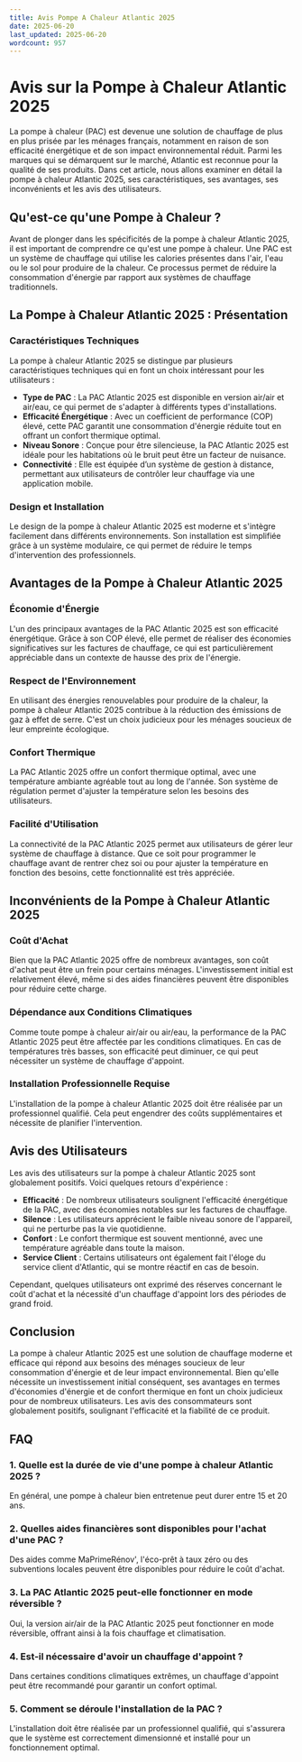 ```yaml
---
title: Avis Pompe A Chaleur Atlantic 2025
date: 2025-06-20
last_updated: 2025-06-20
wordcount: 957
---
```


# Avis sur la Pompe à Chaleur Atlantic 2025

La pompe à chaleur (PAC) est devenue une solution de chauffage de plus en plus prisée par les ménages français, notamment en raison de son efficacité énergétique et de son impact environnemental réduit. Parmi les marques qui se démarquent sur le marché, Atlantic est reconnue pour la qualité de ses produits. Dans cet article, nous allons examiner en détail la pompe à chaleur Atlantic 2025, ses caractéristiques, ses avantages, ses inconvénients et les avis des utilisateurs.

## Qu'est-ce qu'une Pompe à Chaleur ?

Avant de plonger dans les spécificités de la pompe à chaleur Atlantic 2025, il est important de comprendre ce qu'est une pompe à chaleur. Une PAC est un système de chauffage qui utilise les calories présentes dans l'air, l'eau ou le sol pour produire de la chaleur. Ce processus permet de réduire la consommation d'énergie par rapport aux systèmes de chauffage traditionnels.

## La Pompe à Chaleur Atlantic 2025 : Présentation

### Caractéristiques Techniques

La pompe à chaleur Atlantic 2025 se distingue par plusieurs caractéristiques techniques qui en font un choix intéressant pour les utilisateurs :

- **Type de PAC** : La PAC Atlantic 2025 est disponible en version air/air et air/eau, ce qui permet de s'adapter à différents types d'installations.
- **Efficacité Énergétique** : Avec un coefficient de performance (COP) élevé, cette PAC garantit une consommation d'énergie réduite tout en offrant un confort thermique optimal.
- **Niveau Sonore** : Conçue pour être silencieuse, la PAC Atlantic 2025 est idéale pour les habitations où le bruit peut être un facteur de nuisance.
- **Connectivité** : Elle est équipée d’un système de gestion à distance, permettant aux utilisateurs de contrôler leur chauffage via une application mobile.

### Design et Installation

Le design de la pompe à chaleur Atlantic 2025 est moderne et s'intègre facilement dans différents environnements. Son installation est simplifiée grâce à un système modulaire, ce qui permet de réduire le temps d'intervention des professionnels.

## Avantages de la Pompe à Chaleur Atlantic 2025

### Économie d'Énergie

L'un des principaux avantages de la PAC Atlantic 2025 est son efficacité énergétique. Grâce à son COP élevé, elle permet de réaliser des économies significatives sur les factures de chauffage, ce qui est particulièrement appréciable dans un contexte de hausse des prix de l'énergie.

### Respect de l'Environnement

En utilisant des énergies renouvelables pour produire de la chaleur, la pompe à chaleur Atlantic 2025 contribue à la réduction des émissions de gaz à effet de serre. C'est un choix judicieux pour les ménages soucieux de leur empreinte écologique.

### Confort Thermique

La PAC Atlantic 2025 offre un confort thermique optimal, avec une température ambiante agréable tout au long de l'année. Son système de régulation permet d'ajuster la température selon les besoins des utilisateurs.

### Facilité d'Utilisation

La connectivité de la PAC Atlantic 2025 permet aux utilisateurs de gérer leur système de chauffage à distance. Que ce soit pour programmer le chauffage avant de rentrer chez soi ou pour ajuster la température en fonction des besoins, cette fonctionnalité est très appréciée.

## Inconvénients de la Pompe à Chaleur Atlantic 2025

### Coût d'Achat

Bien que la PAC Atlantic 2025 offre de nombreux avantages, son coût d'achat peut être un frein pour certains ménages. L'investissement initial est relativement élevé, même si des aides financières peuvent être disponibles pour réduire cette charge.

### Dépendance aux Conditions Climatiques

Comme toute pompe à chaleur air/air ou air/eau, la performance de la PAC Atlantic 2025 peut être affectée par les conditions climatiques. En cas de températures très basses, son efficacité peut diminuer, ce qui peut nécessiter un système de chauffage d'appoint.

### Installation Professionnelle Requise

L'installation de la pompe à chaleur Atlantic 2025 doit être réalisée par un professionnel qualifié. Cela peut engendrer des coûts supplémentaires et nécessite de planifier l'intervention.

## Avis des Utilisateurs

Les avis des utilisateurs sur la pompe à chaleur Atlantic 2025 sont globalement positifs. Voici quelques retours d'expérience :

- **Efficacité** : De nombreux utilisateurs soulignent l'efficacité énergétique de la PAC, avec des économies notables sur les factures de chauffage.
- **Silence** : Les utilisateurs apprécient le faible niveau sonore de l'appareil, qui ne perturbe pas la vie quotidienne.
- **Confort** : Le confort thermique est souvent mentionné, avec une température agréable dans toute la maison.
- **Service Client** : Certains utilisateurs ont également fait l'éloge du service client d'Atlantic, qui se montre réactif en cas de besoin.

Cependant, quelques utilisateurs ont exprimé des réserves concernant le coût d'achat et la nécessité d'un chauffage d'appoint lors des périodes de grand froid.

## Conclusion

La pompe à chaleur Atlantic 2025 est une solution de chauffage moderne et efficace qui répond aux besoins des ménages soucieux de leur consommation d'énergie et de leur impact environnemental. Bien qu'elle nécessite un investissement initial conséquent, ses avantages en termes d'économies d'énergie et de confort thermique en font un choix judicieux pour de nombreux utilisateurs. Les avis des consommateurs sont globalement positifs, soulignant l'efficacité et la fiabilité de ce produit.

## FAQ

### 1. Quelle est la durée de vie d'une pompe à chaleur Atlantic 2025 ?

En général, une pompe à chaleur bien entretenue peut durer entre 15 et 20 ans.

### 2. Quelles aides financières sont disponibles pour l'achat d'une PAC ?

Des aides comme MaPrimeRénov', l'éco-prêt à taux zéro ou des subventions locales peuvent être disponibles pour réduire le coût d'achat.

### 3. La PAC Atlantic 2025 peut-elle fonctionner en mode réversible ?

Oui, la version air/air de la PAC Atlantic 2025 peut fonctionner en mode réversible, offrant ainsi à la fois chauffage et climatisation.

### 4. Est-il nécessaire d'avoir un chauffage d'appoint ?

Dans certaines conditions climatiques extrêmes, un chauffage d'appoint peut être recommandé pour garantir un confort optimal.

### 5. Comment se déroule l'installation de la PAC ?

L'installation doit être réalisée par un professionnel qualifié, qui s'assurera que le système est correctement dimensionné et installé pour un fonctionnement optimal.